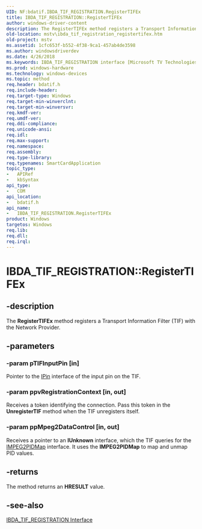 ```yaml
---
UID: NF:bdatif.IBDA_TIF_REGISTRATION.RegisterTIFEx
title: IBDA_TIF_REGISTRATION::RegisterTIFEx
author: windows-driver-content
description: The RegisterTIFEx method registers a Transport Information Filter (TIF) with the Network Provider.
old-location: mstv\ibda_tif_registration_registertifex.htm
old-project: mstv
ms.assetid: 1cfc653f-b552-4f38-9ca1-457ab4de3598
ms.author: windowsdriverdev
ms.date: 4/26/2018
ms.keywords: IBDA_TIF_REGISTRATION interface [Microsoft TV Technologies],RegisterTIFEx method, IBDA_TIF_REGISTRATION.RegisterTIFEx, IBDA_TIF_REGISTRATION::RegisterTIFEx, IBDA_TIF_REGISTRATIONRegisterTIFEx, RegisterTIFEx, RegisterTIFEx method [Microsoft TV Technologies], RegisterTIFEx method [Microsoft TV Technologies],IBDA_TIF_REGISTRATION interface, bdatif/IBDA_TIF_REGISTRATION::RegisterTIFEx, mstv.ibda_tif_registration_registertifex
ms.prod: windows-hardware
ms.technology: windows-devices
ms.topic: method
req.header: bdatif.h
req.include-header: 
req.target-type: Windows
req.target-min-winverclnt: 
req.target-min-winversvr: 
req.kmdf-ver: 
req.umdf-ver: 
req.ddi-compliance: 
req.unicode-ansi: 
req.idl: 
req.max-support: 
req.namespace: 
req.assembly: 
req.type-library: 
req.typenames: SmartCardApplication
topic_type:
-	APIRef
-	kbSyntax
api_type:
-	COM
api_location:
-	bdatif.h
api_name:
-	IBDA_TIF_REGISTRATION.RegisterTIFEx
product: Windows
targetos: Windows
req.lib: 
req.dll: 
req.irql: 
---
```


# IBDA_TIF_REGISTRATION::RegisterTIFEx


## -description



The <b>RegisterTIFEx</b> method registers a Transport Information Filter (TIF) with the Network Provider.




## -parameters




### -param pTIFInputPin [in]

Pointer to the <a href="https://msdn.microsoft.com/ad0ead4e-9f8e-4935-b220-306d665e50f4">IPin</a> interface of the input pin on the TIF.


### -param ppvRegistrationContext [in, out]

Receives a token identifying the connection. Pass this token in the <b>UnregisterTIF</b> method when the TIF unregisters itself.


### -param ppMpeg2DataControl [in, out]

Receives a pointer to an <b>IUnknown</b> interface, which the TIF queries for the <a href="https://msdn.microsoft.com/45c09a02-7da8-460a-9a64-f012c2181b94">IMPEG2PIDMap</a> interface. It uses the <b>IMPEG2PIDMap</b> to map and unmap PID values.


## -returns



The method returns an <b>HRESULT</b> value.




## -see-also




<a href="https://msdn.microsoft.com/96c76a81-57c9-4c4b-a5f6-7b9862757847">IBDA_TIF_REGISTRATION Interface</a>
 

 

